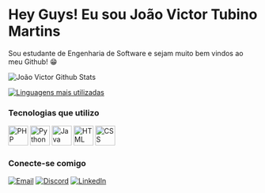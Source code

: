 # Hey Guys! Eu sou João Victor Tubino Martins

Sou estudante de Engenharia de Software e sejam muito bem vindos ao meu Github! 😁

![João Victor Github Stats](https://github-readme-stats.vercel.app/api?username=JoaoVictorTubino&show_icons=true&theme=radical)

[![Linguagens mais utilizadas](https://github-readme-stats.vercel.app/api/top-langs/?username=JonesGamer18&layout=compact&theme=radical)](https://github.com/anuraghazra/github-readme-stats)


### Tecnologias que utilizo

<p align="left">
  <img src="https://cdn.jsdelivr.net/gh/devicons/devicon/icons/php/php-original.svg" width="40" height="40" alt="PHP" />
  <img src="https://cdn.jsdelivr.net/gh/devicons/devicon/icons/python/python-original.svg" width="40" height="40" alt="Python" />
  <img src="https://cdn.jsdelivr.net/gh/devicons/devicon/icons/java/java-original.svg" width="40" height="40" alt="Java" />
  <img src="https://cdn.jsdelivr.net/gh/devicons/devicon/icons/html5/html5-original.svg" width="40" height="40" alt="HTML" />
  <img src="https://cdn.jsdelivr.net/gh/devicons/devicon/icons/css3/css3-original.svg" width="40" height="40" alt="CSS" />
</p>

### Conecte-se comigo

[![Email](https://img.shields.io/badge/Email-D14836?style=for-the-badge&logo=gmail&logoColor=white)](mailto:joaom8610@gmail.com)
[![Discord](https://img.shields.io/badge/Discord-7289DA?style=for-the-badge&logo=discord&logoColor=white)](https://discordapp.com/users/otaldojones)
[![LinkedIn](https://img.shields.io/badge/LinkedIn-0077B5?style=for-the-badge&logo=linkedin&logoColor=white)](www.linkedin.com/in/joao-victor-tubino-martins-377a992ab)



